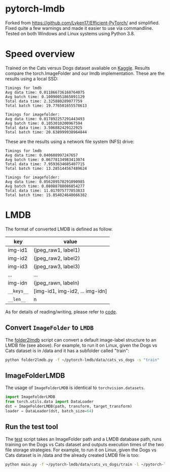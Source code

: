 # pytorch-lmdb
Forked from https://github.com/Lyken17/Efficient-PyTorch/ and simplified. Fixed quite a few warnings and made it easier to use via commandline. Tested on both Windows and Linux systems using Python 3.8.

# Speed overview
Trained on the Cats versus Dogs dataset avaliable on [Kaggle](https://www.kaggle.com/c/dogs-vs-cats/data). Results compare the torch.ImageFolder and our lmdb implementation. These are the results using a local SSD:

```
Timings for lmdb
Avg data time: 0.011866736168764075
Avg batch time: 0.10090051865091129
Total data time: 2.325880289077759
Total batch time: 19.776501655578613

Timings for imagefolder: 
Avg data time: 0.017892257291443493 
Avg batch time: 0.1053010200967594  
Total data time: 3.506882429122925  
Total batch time: 20.638999938964844
```
These are the results using a network file system (NFS) drive:

```
Timings for lmdb
Avg data time: 0.040608997247657
Avg batch time: 0.06778134983413074
Total data time: 7.9593634605407715
Total batch time: 13.285144567489624

Timings for imagefolder: 
Avg data time: 0.056209570291090985
Avg batch time: 0.08088788086054277
Total data time: 11.017075777053833
Total batch time: 15.854024648666382
```

# LMDB 
The format of converted LMDB is defined as follow.

key | value 
--- | ---
img-id1 | (jpeg_raw1, label1)
img-id2 | (jpeg_raw2, label2)
img-id3 | (jpeg_raw3, label3)
... | ...
img-idn | (jpeg_rawn, labeln)
`__keys__` | [img-id1, img-id2, ... img-idn]
`__len__` | n

As for details of reading/writing, please refer to [code](folder2lmdb.py).

## Convert `ImageFolder` to `LMDB`
The [folder2lmdb](folder2lmdb.py) script can convert a default image-label structure to an LMDB file (see above). For example, to run it on Linux, given the Dogs vs Cats dataset is in /data and it has a subfolder called "train":

```bash
python folder2lmdb.py -f ~/pytorch-lmdb/data/cats_vs_dogs -s "train"
```

## ImageFolderLMDB
The usage of `ImageFolderLMDB` is identical to `torchvision.datasets`. 

```python
import ImageFolderLMDB
from torch.utils.data import DataLoader
dst = ImageFolderLMDB(path, transform, target_transform)
loader = DataLoader(dst, batch_size=64)
```

## Run the test tool
The [test](main.py) script takes an ImageFolder path and a LMDB database path, runs training on the Dogs vs Cats dataset and outputs execution times of the two file storage strategies. For example, to run it on Linux, given the Dogs vs Cats dataset is in /data and the already created LMDB file is too:

```bash
python main.py -f ~/pytorch-lmdb/data/cats_vs_dogs/train -l ~/pytorch-lmdb/data/cats_vs_dogs/train.lmdb
```
